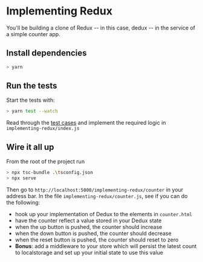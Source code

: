 # Implementing Redux

You'll be building a clone of Redux -- in this case, dedux -- in the service of a simple counter app.

## Install dependencies

```bash
> yarn
```

## Run the tests

Start the tests with:

```bash
> yarn test --watch
```

Read through the [test cases](implementing-redux/__tests__/tests.spec.js) and implement the required logic in `implementing-redux/index.js`

## Wire it all up

From the root of the project run

```bash
> npx tsc-bundle .\tsconfig.json
> npx serve
```

Then go to `http://localhost:5000/implementing-redux/counter` in your address bar. In the file `implementing-redux/counter.js`, see if you can do the following:

- hook up your implementation of Dedux to the elements in `counter.html`
- have the counter reflect a value stored in your Dedux state
- when the up button is pushed, the counter should increase
- when the down button is pushed, the counter should decrease
- when the reset button is pushed, the counter should reset to zero
- **Bonus**: add a middleware to your store which will persist the latest count to localstorage and set up your initial state to use this value
